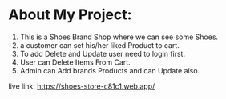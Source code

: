 # About My Project:
1. This is a Shoes Brand Shop where we can see some Shoes.
2. a customer can set his/her liked Product to cart.
3. To add Delete and Update user need to login first.
4. User can Delete Items From Cart.
5. Admin can Add brands Products and can Update also.

live link: https://shoes-store-c81c1.web.app/
